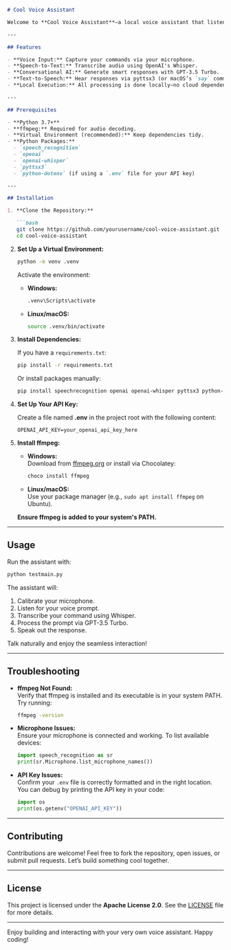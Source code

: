 ```markdown
# Cool Voice Assistant

Welcome to **Cool Voice Assistant**—a local voice assistant that listens to your commands, transcribes them with Whisper, and generates responses using GPT-3.5 Turbo. This project keeps all voice processing on your machine for fast, secure, and private interactions.

---

## Features

- **Voice Input:** Capture your commands via your microphone.
- **Speech-to-Text:** Transcribe audio using OpenAI's Whisper.
- **Conversational AI:** Generate smart responses with GPT-3.5 Turbo.
- **Text-to-Speech:** Hear responses via pyttsx3 (or macOS’s `say` command).
- **Local Execution:** All processing is done locally—no cloud dependency for voice processing.

---

## Prerequisites

- **Python 3.7+**
- **ffmpeg:** Required for audio decoding.
- **Virtual Environment (recommended):** Keep dependencies tidy.
- **Python Packages:**
  - `speech_recognition`
  - `openai`
  - `openai-whisper`
  - `pyttsx3`
  - `python-dotenv` (if using a `.env` file for your API key)

---

## Installation

1. **Clone the Repository:**

   ```bash
   git clone https://github.com/yourusername/cool-voice-assistant.git
   cd cool-voice-assistant
   ```

2. **Set Up a Virtual Environment:**

   ```bash
   python -m venv .venv
   ```

   Activate the environment:

   - **Windows:**
     ```bash
     .venv\Scripts\activate
     ```
   - **Linux/macOS:**
     ```bash
     source .venv/bin/activate
     ```

3. **Install Dependencies:**

   If you have a `requirements.txt`:
   ```bash
   pip install -r requirements.txt
   ```

   Or install packages manually:
   ```bash
   pip install speechrecognition openai openai-whisper pyttsx3 python-dotenv
   ```

4. **Set Up Your API Key:**

   Create a file named **.env** in the project root with the following content:

   ```dotenv
   OPENAI_API_KEY=your_openai_api_key_here
   ```

5. **Install ffmpeg:**

   - **Windows:**  
     Download from [ffmpeg.org](https://ffmpeg.org/download.html) or install via Chocolatey:
     ```powershell
     choco install ffmpeg
     ```
   - **Linux/macOS:**  
     Use your package manager (e.g., `sudo apt install ffmpeg` on Ubuntu).

   **Ensure ffmpeg is added to your system's PATH.**

---

## Usage

Run the assistant with:

```bash
python testmain.py
```

The assistant will:
1. Calibrate your microphone.
2. Listen for your voice prompt.
3. Transcribe your command using Whisper.
4. Process the prompt via GPT-3.5 Turbo.
5. Speak out the response.

Talk naturally and enjoy the seamless interaction!

---

## Troubleshooting

- **ffmpeg Not Found:**  
  Verify that ffmpeg is installed and its executable is in your system PATH. Try running:
  ```bash
  ffmpeg -version
  ```
- **Microphone Issues:**  
  Ensure your microphone is connected and working. To list available devices:
  ```python
  import speech_recognition as sr
  print(sr.Microphone.list_microphone_names())
  ```
- **API Key Issues:**  
  Confirm your `.env` file is correctly formatted and in the right location. You can debug by printing the API key in your code:
  ```python
  import os
  print(os.getenv("OPENAI_API_KEY"))
  ```

---

## Contributing

Contributions are welcome! Feel free to fork the repository, open issues, or submit pull requests. Let’s build something cool together.

---

## License

This project is licensed under the **Apache License 2.0**. See the [LICENSE](LICENSE) file for more details.

---

Enjoy building and interacting with your very own voice assistant. Happy coding!
```
